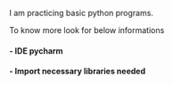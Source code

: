 I am practicing basic python programs.

To know more look for below informations 
#### - IDE pycharm
#### -  Import necessary libraries needed
    